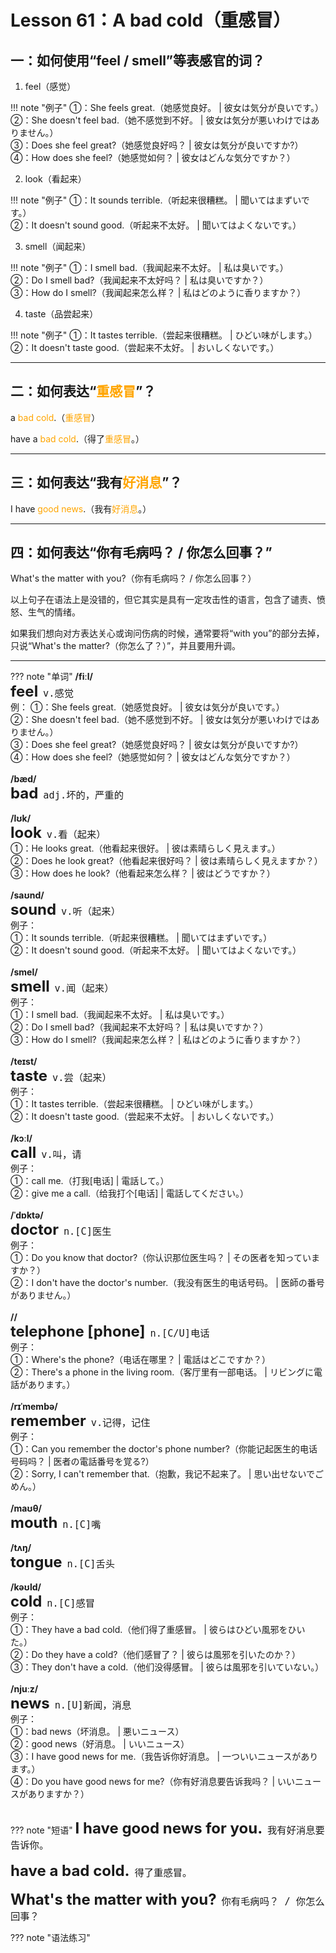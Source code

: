 # Lesson 61：A bad cold（重感冒）


## 一：如何使用“feel / smell”等表感官的词？

1. feel（感觉）

!!! note "例子"
    ①：She feels great.（她感觉良好。 | 彼女は気分が良いです。）<br>
    ②：She doesn't feel bad.（她不感觉到不好。 | 彼女は気分が悪いわけではありません。）<br>
    ③：Does she feel great?（她感觉良好吗？ | 彼女は気分が良いですか?）<br>
    ④：How does she feel?（她感觉如何？ | 彼女はどんな気分ですか？）<br>


2. look（看起来）

!!! note "例子"
    ①：It sounds terrible.（听起来很糟糕。 | 聞いてはまずいです。）<br>
    ②：It doesn't sound good.（听起来不太好。 | 聞いてはよくないです。）<br>


3. smell（闻起来）

!!! note "例子"
    ①：I smell bad.（我闻起来不太好。 | 私は臭いです。）<br>
    ②：Do I smell bad?（我闻起来不太好吗？ | 私は臭いですか？）<br>
    ③：How do I smell?（我闻起来怎么样？ | 私はどのように香りますか？）<br>


4. taste（品尝起来）

!!! note "例子"
    ①：It tastes terrible.（尝起来很糟糕。 | ひどい味がします。）<br>
    ②：It doesn't taste good.（尝起来不太好。 | おいしくないです。）<br>


---
## 二：如何表达“<font color=orange>重感冒</font>”？

a <font color=orange>bad cold</font>.（<font color=orange>重感冒</font>）

have a <font color=orange>bad cold</font>.（得了<font color=orange>重感冒</font>。）


---
## 三：如何表达“我有<font color=orange>好消息</font>”？

I have <font color=orange>good news</font>.（我有<font color=orange>好消息</font>。）


---
## 四：如何表达“你有毛病吗？ / 你怎么回事？”

What's the matter with you?（你有毛病吗？ / 你怎么回事？）

以上句子在语法上是没错的，但它其实是具有一定攻击性的语言，包含了谴责、愤怒、生气的情绪。

如果我们想向对方表达关心或询问伤病的时候，通常要将“with you”的部分去掉，只说“What's the matter?（你怎么了？）”，并且要用升调。


---
??? note "单词"
    **/fiːl/**<br>
    <font size=5>**feel**</font>&nbsp;&nbsp;<font size=4>`v.感觉`</font><br>
    例：
    ①：She feels great.（她感觉良好。 | 彼女は気分が良いです。）<br>
    ②：She doesn't feel bad.（她不感觉到不好。 | 彼女は気分が悪いわけではありません。）<br>
    ③：Does she feel great?（她感觉良好吗？ | 彼女は気分が良いですか?）<br>
    ④：How does she feel?（她感觉如何？ | 彼女はどんな気分ですか？）<br>
    <br>
    **/bæd/**<br>
    <font size=5>**bad**</font>&nbsp;&nbsp;<font size=4>`adj.坏的，严重的`</font><br>
    <br>
    **/lʊk/**<br>
    <font size=5>**look**</font>&nbsp;&nbsp;<font size=4>`v.看（起来）`</font><br>
    ①：He looks great.（他看起来很好。 | 彼は素晴らしく見えます。）<br>
    ②：Does he look great?（他看起来很好吗？ | 彼は素晴らしく見えますか？）<br>
    ③：How does he look?（他看起来怎么样？ | 彼はどうですか？）<br>
    <br>
    **/saʊnd/**<br>
    <font size=5>**sound**</font>&nbsp;&nbsp;<font size=4>`v.听（起来）`</font><br>
    例子：<br>
    ①：It sounds terrible.（听起来很糟糕。 | 聞いてはまずいです。）<br>
    ②：It doesn't sound good.（听起来不太好。 | 聞いてはよくないです。）<br>
    <br>
    **/smel/**<br>
    <font size=5>**smell**</font>&nbsp;&nbsp;<font size=4>`v.闻（起来）`</font><br>
    例子：<br>
    ①：I smell bad.（我闻起来不太好。 | 私は臭いです。）<br>
    ②：Do I smell bad?（我闻起来不太好吗？ | 私は臭いですか？）<br>
    ③：How do I smell?（我闻起来怎么样？ | 私はどのように香りますか？）<br>
    <br>
    **/teɪst/**<br>
    <font size=5>**taste**</font>&nbsp;&nbsp;<font size=4>`v.尝（起来）`</font><br>
    例子：<br>
    ①：It tastes terrible.（尝起来很糟糕。 | ひどい味がします。）<br>
    ②：It doesn't taste good.（尝起来不太好。 | おいしくないです。）<br>
    <br>
    **/kɔːl/**<br>
    <font size=5>**call**</font>&nbsp;&nbsp;<font size=4>`v.叫，请`</font><br>
    例子：<br>
    ①：call me.（打我[电话] | 電話して。）<br>
    ②：give me a call.（给我打个[电话] | 電話してください。）<br>
    <br>
    **/ˈdɒktə/**<br>
    <font size=5>**doctor**</font>&nbsp;&nbsp;<font size=4>`n.[C]医生`</font><br>
    例子：<br>
    ①：Do you know that doctor?（你认识那位医生吗？ | その医者を知っていますか？）<br>
    ②：I don't have the doctor's number.（我没有医生的电话号码。 | 医師の番号がありません。）<br>
    <br>
    **//**<br>
    <font size=5>**telephone [phone]**</font>&nbsp;&nbsp;<font size=4>`n.[C/U]电话`</font><br>
    例子：<br>
    ①：Where's the phone?（电话在哪里？ | 電話はどこですか？）<br>
    ②：There's a phone in the living room.（客厅里有一部电话。 | リビングに電話があります。）<br>
    <br>
    **/rɪˈmembə/**<br>
    <font size=5>**remember**</font>&nbsp;&nbsp;<font size=4>`v.记得，记住`</font><br>
    例子：<br>
    ①：Can you remember the doctor's phone number?（你能记起医生的电话号码吗？ | 医者の電話番号を覚る?）<br>
    ②：Sorry, I can't remember that.（抱歉，我记不起来了。 | 思い出せないでごめん。）<br>
    <br>
    **/maʊθ/**<br>
    <font size=5>**mouth**</font>&nbsp;&nbsp;<font size=4>`n.[C]嘴`</font><br>
    <br>
    **/tʌŋ/**<br>
    <font size=5>**tongue**</font>&nbsp;&nbsp;<font size=4>`n.[C]舌头`</font><br>
    <br>
    **/kəʊld/**<br>
    <font size=5>**cold**</font>&nbsp;&nbsp;<font size=4>`n.[C]感冒`</font><br>
    例子：<br>
    ①：They have a bad cold.（他们得了重感冒。 | 彼らはひどい風邪をひいた。）<br>
    ②：Do they have a cold?（他们感冒了？ | 彼らは風邪を引いたのか？）<br>
    ③：They don't have a cold.（他们没得感冒。 | 彼らは風邪を引いていない。）<br>
    <br>
    **/njuːz/**<br>
    <font size=5>**news**</font>&nbsp;&nbsp;<font size=4>`n.[U]新闻，消息`</font><br>
    例子：<br>
    ①：bad news（坏消息。 | 悪いニュース）<br>
    ②：good news（好消息。 | いいニュース）<br>
    ③：I have good news for me.（我告诉你好消息。 | 一ついいニュースがあります。）<br>
    ④：Do you have good news for me?（你有好消息要告诉我吗？ | いいニュースがありますか？）<br>
    <br>


??? note "短语"
    <font size=5>**I have good news for you.**</font>&nbsp;&nbsp;<font size=4>`我有好消息要告诉你。`</font><br>
    <br>
    <font size=5>**have a bad cold.**</font>&nbsp;&nbsp;<font size=4>`得了重感冒。`</font><br>
    <br>
    <font size=5>**What's the matter with you?**</font>&nbsp;&nbsp;<font size=4>`你有毛病吗？ / 你怎么回事？`</font><br>


??? note "语法练习" 


